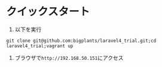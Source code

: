 # クイックスタート
1. 以下を実行   
  ```shell
  git clone git@github.com:bigplants/laravel4_trial.git;cd laravel4_trial;vagrant up
  ```   
1. ブラウザで`http://192.168.50.151`にアクセス
